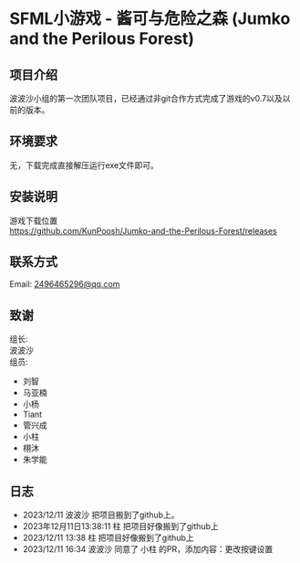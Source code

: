 # SFML小游戏 - 酱可与危险之森 (Jumko and the Perilous Forest)

## 项目介绍

波波沙小组的第一次团队项目，已经通过非git合作方式完成了游戏的v0.7以及以前的版本。

## 环境要求

无，下载完成直接解压运行exe文件即可。

## 安装说明

游戏下载位置  
<https://github.com/KunPoosh/Jumko-and-the-Perilous-Forest/releases>

## 联系方式

Email: <2496465296@qq.com>

## 致谢  

组长:  
波波沙  
组员:

- 刘智
- 马亚楠
- 小杨
- Tiant
- 管兴成
- 小柱
- 栩沐
- 朱学能

## 日志

- 2023/12/11 波波沙 把项目搬到了github上。
- 2023年12月11日13:38:11 柱 把项目好像搬到了github上
- 2023/12/11 13:38 柱 把项目好像搬到了github上
- 2023/12/11 16:34 波波沙 同意了 小柱 的PR，添加内容：更改按键设置